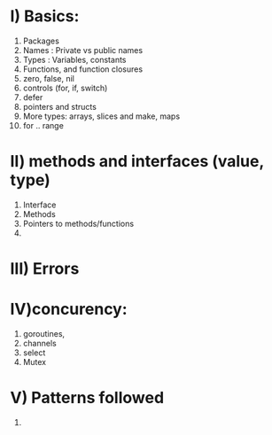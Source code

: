 # I) Basics: 
  1. Packages
  2. Names : Private vs public names
  3. Types : Variables, constants
  4. Functions, and function closures
  5. zero, false, nil
  6. controls (for, if, switch)
  7. defer
  8. pointers and structs
  9. More types: arrays, slices and make, maps
  10. for .. range
# II) methods and interfaces (value, type)
  1. Interface
  2. Methods
  3. Pointers to methods/functions
  4. 
# III) Errors

# IV)concurency: 
  1. goroutines, 
  2. channels
  3. select
  4. Mutex


# V) Patterns followed
  1. 
